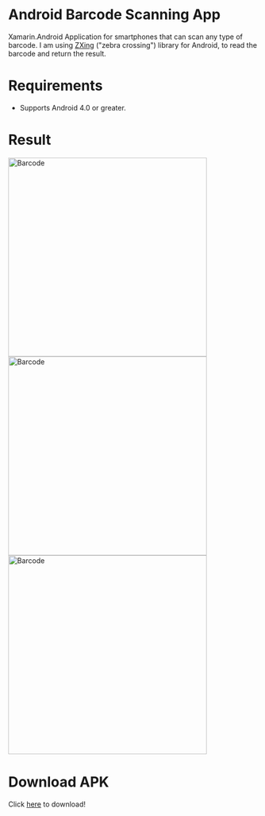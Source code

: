# Android Barcode Scanning App
Xamarin.Android Application for smartphones that can scan any type of barcode.
I am using <a href="https://components.xamarin.com/view/zxing.net.mobile" target="_blank">ZXing</a> ("zebra crossing") library for Android, to read the barcode and return the result.

# Requirements
<ul>
<li>Supports Android 4.0 or greater.</li>
</ul>

# Result
<img src="http://sarahonorato.com/imgGit/barcode01.png" alt="Barcode" height="400" />
<img src="http://sarahonorato.com/imgGit/barcode02.png" alt="Barcode" height="400" />
<img src="http://sarahonorato.com/imgGit/barcode03.png" alt="Barcode" height="400" />

# Download APK
Click <a href="http://sarahonorato.com/imgGit/APK_barcode.zip">here</a> to download!


